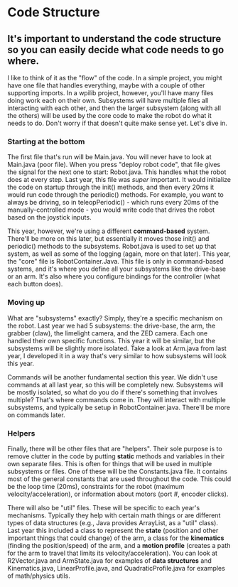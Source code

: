 # Code Structure

## It's important to understand the code structure so you can easily decide what code needs to go where.

I like to think of it as the "flow" of the code. In a simple project, you might have one file that handles everything, maybe with a couple of other supporting imports. In a wpilib project, however, you'll have many files doing work each on their own. Subsystems will have multiple files all interacting with each other, and then the larger subsystem (along with all the others) will be used by the core code to make the robot do what it needs to do. Don't worry if that doesn't quite make sense yet. Let's dive in.

### Starting at the bottom

The first file that's run will be Main.java. You will never have to look at Main.java (poor file). When you press "deploy robot code", that file gives the signal for the next one to start: Robot.java. This handles what the robot does at every step. Last year, this file was *super* important. It would initialize the code on startup through the init() methods, and then every 20ms it would run code through the periodic() methods. For example, you want to always be driving, so in teleopPeriodic() - which runs every 20ms of the manually-controlled mode - you would write code that drives the robot based on the joystick inputs.

This year, however, we're using a different **command-based** system. There'll be more on this later, but essentially it moves those init() and periodic() methods to the subsystems. Robot.java is used to set up that system, as well as some of the logging (again, more on that later). This year, the "core" file is RobotContainer.Java. This file is only in command-based systems, and it's where you define all your subsystems like the drive-base or an arm. It's also where you configure bindings for the controller (what each button does).

### Moving up

What are "subsystems" exactly? Simply, they're a specific mechanism on the robot. Last year we had 5 subsystems: the drive-base, the arm, the grabber (claw), the limelight camera, and the ZED camera. Each one handled their own specific functions. This year it will be similar, but the subsystems will be slightly more isolated. Take a look at Arm.java from last year, I developed it in a way that's very similar to how subsystems will look this year.

Commands will be another fundamental section this year. We didn't use commands at all last year, so this will be completely new. Subsystems will be mostly isolated, so what do you do if there's something that involves multiple? That's where commands come in. They will interact with multiple subsystems, and typically be setup in RobotContainer.java. There'll be more on commands later.

### Helpers

Finally, there will be other files that are "helpers". Their sole purpose is to remove clutter in the code by putting **static** methods and variables in their own separate files. This is often for things that will be used in multiple subsystems or files. One of these will be the Constants.java file. It contains most of the general constants that are used throughout the code. This could be the loop time (20ms), constraints for the robot (maximum velocity/acceleration), or information about motors (port #, encoder clicks). 

There will also be "util" files. These will be specific to each year's mechanisms. Typically they help with certain math things or are different types of data structures (e.g., Java provides ArrayList, as a "util" class). Last year this included a class to represent the **state** (position and other important things that could change) of the arm, a class for the **kinematics** (finding the position/speed) of the arm, and a **motion profile** (creates a path for the arm to travel that limits its velocity/acceleration). You can look at R2Vector.java and ArmState.java for examples of **data structures** and Kinematics.java, LinearProfile.java, and QuadraticProfile.java for examples of math/physics utils.


